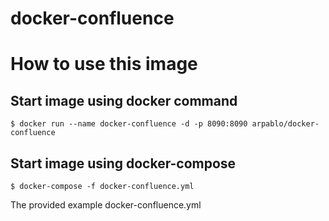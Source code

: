 # docker-confluence

# How to use this image

## Start image using docker command 
```console
$ docker run --name docker-confluence -d -p 8090:8090 arpablo/docker-confluence
```

## Start image using docker-compose
```console
$ docker-compose -f docker-confluence.yml
```

The provided example docker-confluence.yml

```console
```



